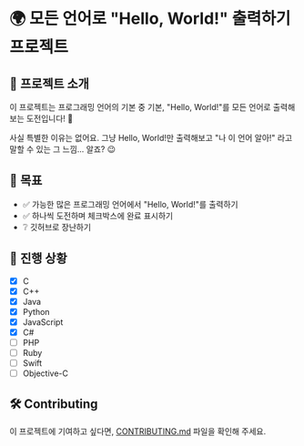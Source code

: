 # 🌍 모든 언어로 "Hello, World!" 출력하기 프로젝트

## 📢 프로젝트 소개

이 프로젝트는 프로그래밍 언어의 기본 중 기본, "Hello, World!"를 모든 언어로 출력해보는 도전입니다! 🎉

사실 특별한 이유는 없어요. 그냥 Hello, World!만 출력해보고 "나 이 언어 알아!" 라고 말할 수 있는 그 느낌... 알죠? 😉

## 🎯 목표

- ✅ 가능한 많은 프로그래밍 언어에서 "Hello, World!"를 출력하기
- ✅ 하나씩 도전하며 체크박스에 완료 표시하기
- ❔ 깃허브로 장난하기

## 📌 진행 상황
- [X] C
- [X] C++
- [X] Java
- [X] Python
- [X] JavaScript
- [X] C#
- [ ] PHP
- [ ] Ruby
- [ ] Swift
- [ ] Objective-C

## 🛠 Contributing
이 프로젝트에 기여하고 싶다면, [CONTRIBUTING.md](CONTRIBUTING.md) 파일을 확인해 주세요.